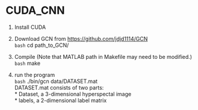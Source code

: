 # CUDA_CNN

1. Install CUDA

2. Download GCN from https://github.com/jdjd1114/GCN
   <br>`bash`
   cd path_to_GCN/
   
3. Compile (Note that MATLAB path in Makefile may need to be modified.)
   <br>`bash`
   make
   
4. run the program
   <br>`bash` ./bin/gcn data/DATASET.mat
   <br> DATASET.mat consists of two parts: 
   <br> * Dataset, a 3-dimensional hyperspectal image
   <br> * labels, a 2-dimensional label matrix
